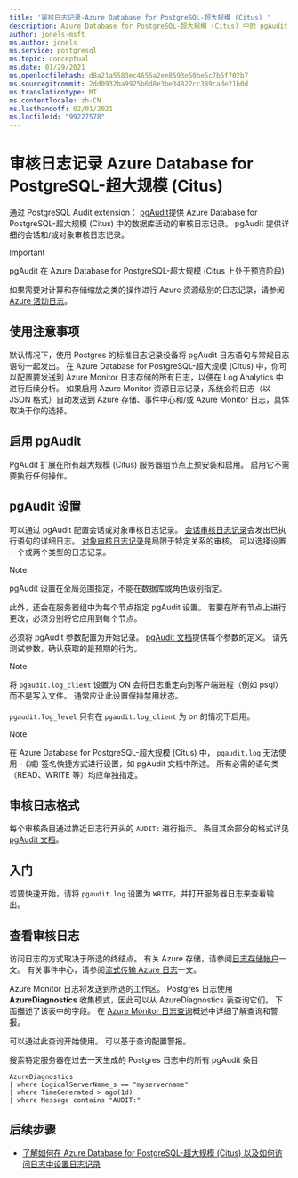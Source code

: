 ```yaml
---
title: '审核日志记录-Azure Database for PostgreSQL-超大规模 (Citus) '
description: Azure Database for PostgreSQL-超大规模 (Citus) 中的 pgAudit 审核日志的概念。
author: jonels-msft
ms.author: jonels
ms.service: postgresql
ms.topic: conceptual
ms.date: 01/29/2021
ms.openlocfilehash: d8a21a5583ec4655a2ee8593e50be5c7b5f702b7
ms.sourcegitcommit: 2dd0932ba9925b6d8e3be34822cc389cade21b0d
ms.translationtype: MT
ms.contentlocale: zh-CN
ms.lasthandoff: 02/01/2021
ms.locfileid: "99227578"
---
```

# <a name="audit-logging-in-azure-database-for-postgresql---hyperscale-citus"></a>审核日志记录 Azure Database for PostgreSQL-超大规模 (Citus) 

通过 PostgreSQL Audit extension： [pgAudit](https://www.pgaudit.org/)提供 Azure Database for PostgreSQL-超大规模 (Citus) 中的数据库活动的审核日志记录。 pgAudit 提供详细的会话和/或对象审核日志记录。

> [!IMPORTANT]
> pgAudit 在 Azure Database for PostgreSQL-超大规模 (Citus 上处于预览阶段) 

如果需要对计算和存储缩放之类的操作进行 Azure 资源级别的日志记录，请参阅 [Azure 活动日志](../azure-monitor/platform/platform-logs-overview.md)。

## <a name="usage-considerations"></a>使用注意事项
默认情况下，使用 Postgres 的标准日志记录设备将 pgAudit 日志语句与常规日志语句一起发出。 在 Azure Database for PostgreSQL-超大规模 (Citus) 中，你可以配置要发送到 Azure Monitor 日志存储的所有日志，以便在 Log Analytics 中进行后续分析。 如果启用 Azure Monitor 资源日志记录，系统会将日志（以 JSON 格式）自动发送到 Azure 存储、事件中心和/或 Azure Monitor 日志，具体取决于你的选择。

## <a name="enabling-pgaudit"></a>启用 pgAudit

PgAudit 扩展在所有超大规模 (Citus) 服务器组节点上预安装和启用。 启用它不需要执行任何操作。

## <a name="pgaudit-settings"></a>pgAudit 设置

可以通过 pgAudit 配置会话或对象审核日志记录。 [会话审核日志记录](https://github.com/pgaudit/pgaudit/blob/master/README.md#session-audit-logging)会发出已执行语句的详细日志。 [对象审核日志记录](https://github.com/pgaudit/pgaudit/blob/master/README.md#object-audit-logging)是局限于特定关系的审核。 可以选择设置一个或两个类型的日志记录。 

> [!NOTE]
> pgAudit 设置在全局范围指定，不能在数据库或角色级别指定。
>
> 此外，还会在服务器组中为每个节点指定 pgAudit 设置。 若要在所有节点上进行更改，必须分别将它应用到每个节点。

必须将 pgAudit 参数配置为开始记录。 [pgAudit 文档](https://github.com/pgaudit/pgaudit/blob/master/README.md#settings)提供每个参数的定义。 请先测试参数，确认获取的是预期的行为。

> [!NOTE]
> 将 `pgaudit.log_client` 设置为 ON 会将日志重定向到客户端进程（例如 psql）而不是写入文件。 通常应让此设置保持禁用状态。 <br> <br>
> `pgaudit.log_level` 只有在 `pgaudit.log_client` 为 on 的情况下启用。

> [!NOTE]
> 在 Azure Database for PostgreSQL-超大规模 (Citus) 中， `pgaudit.log` 无法使用 `-` (减) 签名快捷方式进行设置，如 pgAudit 文档中所述。 所有必需的语句类（READ、WRITE 等）均应单独指定。

## <a name="audit-log-format"></a>审核日志格式
每个审核条目通过靠近日志行开头的 `AUDIT:` 进行指示。 条目其余部分的格式详见 [pgAudit 文档](https://github.com/pgaudit/pgaudit/blob/master/README.md#format)。

## <a name="getting-started"></a>入门
若要快速开始，请将 `pgaudit.log` 设置为 `WRITE`，并打开服务器日志来查看输出。 

## <a name="viewing-audit-logs"></a>查看审核日志
访问日志的方式取决于所选的终结点。 有关 Azure 存储，请参阅[日志存储帐户](../azure-monitor/platform/resource-logs.md#send-to-azure-storage)一文。 有关事件中心，请参阅[流式传输 Azure 日志](../azure-monitor/platform/resource-logs.md#send-to-azure-event-hubs)一文。

Azure Monitor 日志将发送到所选的工作区。 Postgres 日志使用 **AzureDiagnostics** 收集模式，因此可以从 AzureDiagnostics 表查询它们。 下面描述了该表中的字段。 在 [Azure Monitor 日志查询](../azure-monitor/log-query/log-query-overview.md)概述中详细了解查询和警报。

可以通过此查询开始使用。 可以基于查询配置警报。

搜索特定服务器在过去一天生成的 Postgres 日志中的所有 pgAudit 条目
```kusto
AzureDiagnostics
| where LogicalServerName_s == "myservername"
| where TimeGenerated > ago(1d) 
| where Message contains "AUDIT:"
```

## <a name="next-steps"></a>后续步骤

- [了解如何在 Azure Database for PostgreSQL-超大规模 (Citus) 以及如何访问日志中设置日志记录](howto-hyperscale-logging.md)
